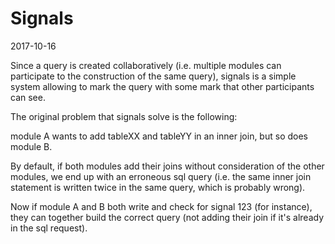 Signals
=============
2017-10-16



Since a query is created collaboratively (i.e. multiple modules can participate
to the construction of the same query), signals is a simple system allowing
to mark the query with some mark that other participants can see.


The original problem that signals solve is the following:

module A wants to add tableXX and tableYY in an inner join,
but so does module B.

By default, if both modules add their joins without consideration of the other modules,
we end up with an erroneous sql query (i.e. the same inner join statement is 
written twice in the same query, which is probably wrong).

Now if module A and B both write and check for signal 123 (for instance),
they can together build the correct query (not adding their join if it's already in 
the sql request).